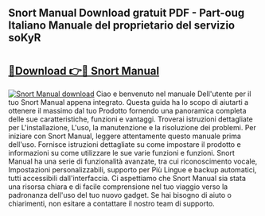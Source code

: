 ## Snort Manual Download gratuit PDF - Part-oug Italiano Manuale del proprietario del servizio soKyR

# <h2><a href="http://df9vs4g.blite.top/?on=Snort+Manual">🔗Download 👉🔴 Snort Manual</a></h2>

[![Snort Manual download](https://i.imgur.com/lujVjoI.png)](http://df9vs4g.blite.top/?on=Snort+Manual)
Ciao e benvenuto nel manuale Dell'utente per il tuo Snort Manual appena integrato. Questa guida ha lo scopo di aiutarti a ottenere il massimo dal tuo Prodotto fornendo una panoramica completa delle sue caratteristiche, funzioni e vantaggi. Troverai istruzioni dettagliate per L'installazione, L'uso, la manutenzione e la risoluzione dei problemi. Per iniziare con Snort Manual, leggere attentamente questo manuale prima dell'uso. Fornisce istruzioni dettagliate su come impostare il prodotto e informazioni su come utilizzare le sue varie funzioni e funzioni. Snort Manual ha una serie di funzionalità avanzate, tra cui riconoscimento vocale, Impostazioni personalizzabili, supporto per Più Lingue e backup automatici, tutti accessibili dall'interfaccia. Ci aspettiamo che Snort Manual sia stata una risorsa chiara e di facile comprensione nel tuo viaggio verso la padronanza dell'uso del tuo nuovo gadget. Se hai bisogno di aiuto o chiarimenti, non esitare a contattare il nostro team di supporto.
